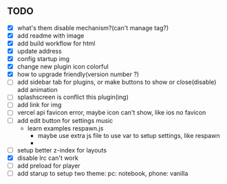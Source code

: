 ## TODO

* [x] what's them disable mechanism?(can't manage tag?)
* [x] add readme with image
* [x] add build workflow for html
* [x] update address
* [x] config startup img
* [x] change new plugin icon colorful
* [x] how to upgrade friendly(version number ?)
* [ ] add sidebar tab for plugins, or make buttons to show or close(disable) add animation
* [ ] splashscreen is conflict this plugin(ing)
* [ ] add link for img
* [ ] vercel api favicon error, maybe icon can't show, like ios no favicon
* [ ] add edit button for settings music
  * learn examples respawn.js
    * maybe use extra js file to use var to setup settings, like respawn
    *
* [ ] setup better z-index for layouts
* [x] disable lrc can't work
* [ ] add preload for player
* [ ] add starup to setup two theme: pc: notebook, phone: vanilla

